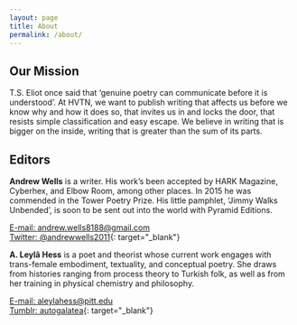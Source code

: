 ```yaml
---
layout: page
title: About
permalink: /about/
---
```


## Our Mission

T.S. Eliot once said that &#8216;genuine poetry can communicate before
it is understood&#8217;. At HVTN, we want to publish writing that affects
us before we know why and how it does so, that invites us in and locks
the door, that resists simple classification and easy escape.
We believe in writing that is bigger on the inside,
writing that is greater than the sum of its parts.

## Editors

**Andrew Wells** is a writer. His work&#8217;s been accepted by
HARK Magazine, Cyberhex, and Elbow Room, among other places. In 2015
he was commended in the Tower Poetry Prize. His little pamphlet,
&#8216;Jimmy Walks Unbended&#8217;, is soon to be sent out
into the world with Pyramid Editions.

[E-mail: andrew.wells8188@gmail.com](mailto:andrew.wells8188@gmail.com)<br/>
[Twitter: @andrewwells2011](https://twitter.com/andrewwells2011){: target="_blank"}

**A. Leylâ Hess** is a poet and theorist whose current work engages
with trans-female embodiment, textuality, and conceptual poetry.
She draws from histories ranging from process theory to Turkish folk,
as well as from her training in physical chemistry and philosophy.

[E-mail: aleylahess@pitt.edu](mailto:aleylahess@pitt.edu)<br/>
[Tumblr: autogalatea](http://autogalatea.tumblr.com/){: target="_blank"}
